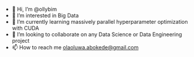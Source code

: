 - 👋 Hi, I’m @ollybim
- 👀 I’m interested in Big Data
- 🌱 I’m currently learning massively parallel hyperparameter optimization with CUDA
- 💞️ I’m looking to collaborate on any Data Science or Data Engineering project
- 📫 How to reach me olaoluwa.abokede@gmail.com

<!---
ollybim/ollybim is a ✨ special ✨ repository because its `README.md` (this file) appears on your GitHub profile.
You can click the Preview link to take a look at your changes.
--->
